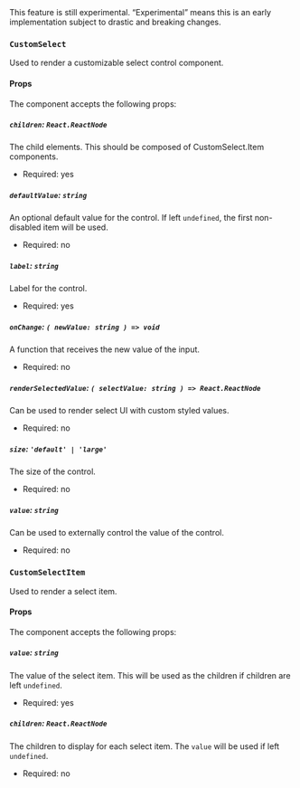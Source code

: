 <div class="callout callout-alert">
This feature is still experimental. “Experimental” means this is an early implementation subject to drastic and breaking changes.
</div>

### `CustomSelect`

Used to render a customizable select control component.

#### Props

The component accepts the following props:

##### `children`: `React.ReactNode`

The child elements. This should be composed of CustomSelect.Item components.

-   Required: yes

##### `defaultValue`: `string`

An optional default value for the control. If left `undefined`, the first non-disabled item will be used.

-   Required: no

##### `label`: `string`

Label for the control.

-   Required: yes

##### `onChange`: `( newValue: string ) => void`

A function that receives the new value of the input.

-   Required: no

##### `renderSelectedValue`: `( selectValue: string ) => React.ReactNode`

Can be used to render select UI with custom styled values.

-   Required: no

##### `size`: `'default' | 'large'`

The size of the control.

-   Required: no

##### `value`: `string`

Can be used to externally control the value of the control.

-   Required: no

### `CustomSelectItem`

Used to render a select item.

#### Props

The component accepts the following props:

##### `value`: `string`

The value of the select item. This will be used as the children if children are left `undefined`.

-   Required: yes

##### `children`: `React.ReactNode`

The children to display for each select item. The `value` will be used if left `undefined`.

-   Required: no
